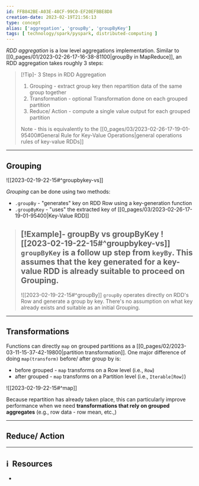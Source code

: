 ```yaml
---
id: FFB842BE-A03E-48CF-99C0-EF20EFBBE8D8
creation-date: 2023-02-19T21:56:13 
type: concept
alias: ['aggregation', 'groupBy', 'groupByKey']
tags: [ technology/spark/pyspark, distributed-computing ]
---
```


*RDD aggregation* is a low level aggregations implementation. Similar to [[0_pages/01/2023-02-26-17-16-38-81100|groupBy in MapReduce]], an RDD aggregation takes roughly 3 steps: 

> [!Tip]- 3 Steps in RDD Aggregation
> 1. Grouping - extract group key then repartition data of the same group together
> 2. Transformation - optional Transformation done on each grouped partition
> 3. Reduce/ Action - compute a single value output for each grouped partition
> 
> Note - this is equivalently to the [[0_pages/03/2023-02-26-17-19-01-95400#General Rule for Key-Value Operations|general operations rules of key-value RDDs]]

---
## Grouping 

![[2023-02-19-22-15#^groupbykey-vs]]

*Grouping* can be done using two methods: 
- `.groupBy` - "generates" key on RDD Row using a key-generation function
- `.groupByKey` - "uses" the extracted key of [[0_pages/03/2023-02-26-17-19-01-95400|Key-Value RDD]]

> [!Example]- groupBy vs groupByKey
> ![[2023-02-19-22-15#^groupbykey-vs]]
> `groupByKey` is a follow up step from `keyBy`. This assumes that the key generated for a key-value RDD is already suitable to proceed on Grouping. 
> ---
> ![[2023-02-19-22-15#^groupBy]]
> `groupBy` operates directly on RDD's Row and generate a group by key. There's no assumption on what key already exists and suitable as an initial Grouping. 

---
## Transformations

Functions can directly `map` on grouped partitions as a [[0_pages/02/2023-03-11-15-37-42-19800|partition transformation]]. One major difference of doing `map(transform)` before/ after group by is: 
- before grouped - `map` transforms on a Row level (i.e., `Row`)
- after grouped - `map` transforms on a Partition level (i.e., `Iterable[Row]`)

![[2023-02-19-22-15#^map]]

Because repartition has already taken place, this can particularly improve performance when we need **transformations that rely on grouped aggregates** (e.g., row data - row mean, etc.,)

---
## Reduce/ Action







---
## ℹ️  Resources
- 